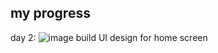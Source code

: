 ## my progress 
day 2:
![image](https://user-images.githubusercontent.com/86775678/204094122-7526f74b-f44a-4800-911d-35a6e0079a5b.png)
build UI design for home screen
